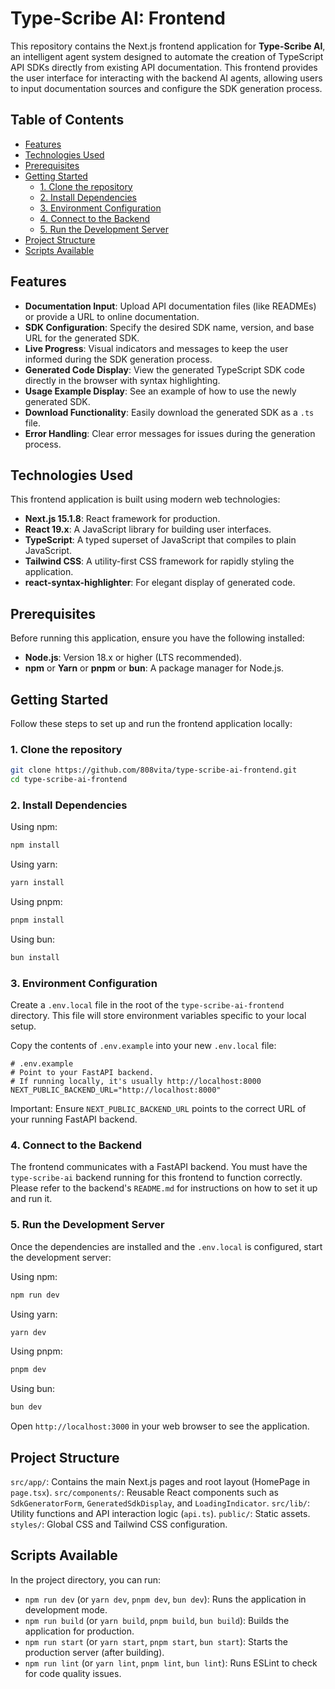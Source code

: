 # Type-Scribe AI: Frontend

This repository contains the Next.js frontend application for **Type-Scribe AI**, an intelligent agent system designed to automate the creation of TypeScript API SDKs directly from existing API documentation. This frontend provides the user interface for interacting with the backend AI agents, allowing users to input documentation sources and configure the SDK generation process.


## Table of Contents

- [Features](#features)
- [Technologies Used](#technologies-used)
- [Prerequisites](#prerequisites)
- [Getting Started](#getting-started)
  - [1. Clone the repository](#1-clone-the-repository)
  - [2. Install Dependencies](#2-install-dependencies)
  - [3. Environment Configuration](#3-environment-configuration)
  - [4. Connect to the Backend](#4-connect-to-the-backend)
  - [5. Run the Development Server](#5-run-the-development-server)
- [Project Structure](#project-structure)
- [Scripts Available](#scripts-available)


## Features

*   **Documentation Input**: Upload API documentation files (like READMEs) or provide a URL to online documentation.
*   **SDK Configuration**: Specify the desired SDK name, version, and base URL for the generated SDK.
*   **Live Progress**: Visual indicators and messages to keep the user informed during the SDK generation process.
*   **Generated Code Display**: View the generated TypeScript SDK code directly in the browser with syntax highlighting.
*   **Usage Example Display**: See an example of how to use the newly generated SDK.
*   **Download Functionality**: Easily download the generated SDK as a `.ts` file.
*   **Error Handling**: Clear error messages for issues during the generation process.


## Technologies Used

This frontend application is built using modern web technologies:

*   **Next.js 15.1.8**: React framework for production.
*   **React 19.x**: A JavaScript library for building user interfaces.
*   **TypeScript**: A typed superset of JavaScript that compiles to plain JavaScript.
*   **Tailwind CSS**: A utility-first CSS framework for rapidly styling the application.
*   **react-syntax-highlighter**: For elegant display of generated code.


## Prerequisites

Before running this application, ensure you have the following installed:

*   **Node.js**: Version 18.x or higher (LTS recommended).
*   **npm** or **Yarn** or **pnpm** or **bun**: A package manager for Node.js.


## Getting Started

Follow these steps to set up and run the frontend application locally:

### 1. Clone the repository

```bash
git clone https://github.com/808vita/type-scribe-ai-frontend.git
cd type-scribe-ai-frontend
```

### 2. Install Dependencies
Using npm:

```bash
npm install
```
Using yarn:

```bash
yarn install
```
Using pnpm:

```bash
pnpm install
```
Using bun:

```bash
bun install
```

### 3. Environment Configuration
Create a `.env.local` file in the root of the `type-scribe-ai-frontend` directory. This file will store environment variables specific to your local setup.

Copy the contents of `.env.example` into your new `.env.local` file:

```env
# .env.example
# Point to your FastAPI backend.
# If running locally, it's usually http://localhost:8000
NEXT_PUBLIC_BACKEND_URL="http://localhost:8000"
```
Important: Ensure `NEXT_PUBLIC_BACKEND_URL` points to the correct URL of your running FastAPI backend.

### 4. Connect to the Backend
The frontend communicates with a FastAPI backend. You must have the `type-scribe-ai` backend running for this frontend to function correctly. Please refer to the backend's `README.md` for instructions on how to set it up and run it.

### 5. Run the Development Server
Once the dependencies are installed and the `.env.local` is configured, start the development server:

Using npm:

```bash
npm run dev
```
Using yarn:

```bash
yarn dev
```
Using pnpm:

```bash
pnpm dev
```
Using bun:

```bash
bun dev
```
Open `http://localhost:3000` in your web browser to see the application.

## Project Structure
`src/app/`: Contains the main Next.js pages and root layout (HomePage in `page.tsx`).
`src/components/`: Reusable React components such as `SdkGeneratorForm`, `GeneratedSdkDisplay`, and `LoadingIndicator`.
`src/lib/`: Utility functions and API interaction logic (`api.ts`).
`public/`: Static assets.
`styles/`: Global CSS and Tailwind CSS configuration.

## Scripts Available
In the project directory, you can run:

*   `npm run dev` (or `yarn dev`, `pnpm dev`, `bun dev`): Runs the application in development mode.
*   `npm run build` (or `yarn build`, `pnpm build`, `bun build`): Builds the application for production.
*   `npm run start` (or `yarn start`, `pnpm start`, `bun start`): Starts the production server (after building).
*   `npm run lint` (or `yarn lint`, `pnpm lint`, `bun lint`): Runs ESLint to check for code quality issues.

